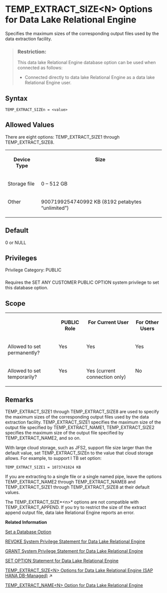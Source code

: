 <!-- loioa6615dd384f21015ae14fe398b6f6188 -->

# TEMP\_EXTRACT\_SIZE<N\> Options for Data Lake Relational Engine

Specifies the maximum sizes of the corresponding output files used by the data extraction facility.



> ### Restriction:  
> This data lake Relational Engine database option can be used when connected as follows:
> 
> -   Connected directly to data lake Relational Engine as a data lake Relational Engine user.



<a name="loioa6615dd384f21015ae14fe398b6f6188__temp_extract_sizen_syntax1"/>

## Syntax

```
TEMP_EXTRACT_SIZEn = <value>
```



<a name="loioa6615dd384f21015ae14fe398b6f6188__temp_extract_sizen_values1"/>

## Allowed Values

There are eight options: TEMP\_EXTRACT\_SIZE1 through TEMP\_EXTRACT\_SIZE8.


<table>
<tr>
<th valign="top" rowspan="1">

Device Type



</th>
<th valign="top" rowspan="1">

Size



</th>
</tr>
<tr>
<td valign="top" rowspan="1">

Storage file



</td>
<td valign="top" rowspan="1">

0 – 512 GB



</td>
</tr>
<tr>
<td valign="top" rowspan="1">

Other



</td>
<td valign="top" rowspan="1">

9007199254740992 KB \(8192 petabytes “unlimited”\)



</td>
</tr>
</table>



<a name="loioa6615dd384f21015ae14fe398b6f6188__temp_extract_sizen_default1"/>

## Default

0 or NULL



<a name="loioa6615dd384f21015ae14fe398b6f6188__temp_extract_sizen_priv1"/>

## Privileges

Privilege Category: PUBLIC



### 

Requires the SET ANY CUSTOMER PUBLIC OPTION system privilege to set this database option.



<a name="loioa6615dd384f21015ae14fe398b6f6188__temp_extract_sizen_scope1"/>

## Scope


<table>
<tr>
<th valign="top">

 



</th>
<th valign="top">

PUBLIC Role



</th>
<th valign="top">

For Current User



</th>
<th valign="top">

For Other Users



</th>
</tr>
<tr>
<td valign="top">

Allowed to set permanently?



</td>
<td valign="top">

Yes



</td>
<td valign="top">

Yes



</td>
<td valign="top">

Yes



</td>
</tr>
<tr>
<td valign="top">

Allowed to set temporarily?



</td>
<td valign="top">

Yes



</td>
<td valign="top">

Yes \(current connection only\)



</td>
<td valign="top">

No



</td>
</tr>
</table>



<a name="loioa6615dd384f21015ae14fe398b6f6188__temp_extract_sizen_remarks1"/>

## Remarks

TEMP\_EXTRACT\_SIZE1 through TEMP\_EXTRACT\_SIZE8 are used to specify the maximum sizes of the corresponding output files used by the data extraction facility. TEMP\_EXTRACT\_SIZE1 specifies the maximum size of the output file specified by TEMP\_EXTRACT\_NAME1, TEMP\_EXTRACT\_SIZE2 specifies the maximum size of the output file specified by TEMP\_EXTRACT\_NAME2, and so on.

With large cloud storage, such as JFS2, support file size larger than the default value, set TEMP\_EXTRACT\_SIZEn to the value that cloud storage allows. For example, to support l TB set option:

```
TEMP_EXTRACT_SIZE1 = 1073741824 KB
```

If you are extracting to a single file or a single named pipe, leave the options TEMP\_EXTRACT\_NAME2 through TEMP\_EXTRACT\_NAME8 and TEMP\_EXTRACT\_SIZE1 through TEMP\_EXTRACT\_SIZE8 at their default values.

The TEMP\_EXTRACT\_SIZE*<n\>* options are not compatible with TEMP\_EXTRACT\_APPEND. If you try to restrict the size of the extract append output file, data lake Relational Engine reports an error.

**Related Information**  


[Set a Database Option](set-a-database-option-0dcb893.md "You set options with the SET OPTION statement.")

[REVOKE System Privilege Statement for Data Lake Relational Engine](../080-sql-statements/revoke-system-privilege-statement-for-data-lake-relational-engine-a3eadda.md "Removes specific system privileges from specific users and the right to administer the privilege.")

[GRANT System Privilege Statement for Data Lake Relational Engine](../080-sql-statements/grant-system-privilege-statement-for-data-lake-relational-engine-a3dfcb0.md "Grants specific system privileges to users or roles, with or without administrative rights.")

[SET OPTION Statement for Data Lake Relational Engine](../080-sql-statements/set-option-statement-for-data-lake-relational-engine-a625da7.md "Changes options that affect the behavior of the database and its compatibility with Transact-SQL. Setting the value of an option can change the behavior for all users or an individual user, in either a temporary or permanent scope.")

[TEMP_EXTRACT_SIZE&lt;N&gt; Options for Data Lake Relational Engine (SAP HANA DB-Managed)](https://help.sap.com/viewer/a898e08b84f21015969fa437e89860c8/2023_2_QRC/en-US/c475f53096e540a9840e2f2e4c584ad4.html "Specifies the maximum sizes of the corresponding output files used by the data extraction facility.") :arrow_upper_right:

[TEMP\_EXTRACT\_NAME<N\> Option for Data Lake Relational Engine](temp-extract-name-n-option-for-data-lake-relational-engine-a65dd19.md "Specifies the data lake Filescontainer object file name, or theAzure block blob name, or the Amazon S3 bucket object name you’re extracting to. You must specify the name when extracting data from data lake Relational Engine to cloud storage.")


